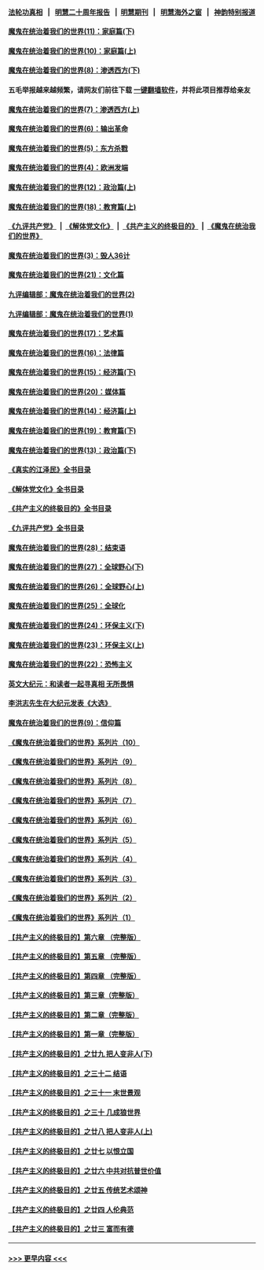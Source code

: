 #### [法轮功真相](https://github.com/gfw-breaker/truth/blob/master/README.md?t=0) &nbsp;&nbsp;|&nbsp;&nbsp; [明慧二十周年报告](https://github.com/gfw-breaker/mh-reports/blob/master/README.md?t=0) &nbsp;&nbsp;|&nbsp;&nbsp;[明慧期刊](https://github.com/gfw-breaker/mh-qikan) &nbsp;&nbsp;|&nbsp;&nbsp; [明慧海外之窗](https://github.com/gfw-breaker/mh-news/blob/master/README.md?t=0) &nbsp;&nbsp;|&nbsp;&nbsp; [神韵特别报道](https://github.com/gfw-breaker/mh-news/blob/master/shenyun.md?t=0)
#### [魔鬼在统治着我们的世界(11)：家庭篇(下)](../pages/nsc422/n10440961.md?t=12100250) 
#### [魔鬼在统治着我们的世界(10)：家庭篇(上)](../pages/nsc422/n10435448.md?t=12100250) 
#### [魔鬼在统治着我们的世界(8)：渗透西方(下)](../pages/nsc422/n10429603.md?t=12100250) 
#### 五毛举报越来越频繁，请网友们前往下载 [一键翻墙软件](https://github.com/gfw-breaker/ssr-accounts)，并将此项目推荐给亲友
#### [魔鬼在统治着我们的世界(7)：渗透西方(上)](../pages/nsc422/n10426013.md?t=12100250) 
#### [魔鬼在统治着我们的世界(6)：输出革命](../pages/nsc422/n10421536.md?t=12100250) 
#### [魔鬼在统治着我们的世界(5)：东方杀戮](../pages/nsc422/n10417707.md?t=12100250) 
#### [魔鬼在统治着我们的世界(4)：欧洲发端](../pages/nsc422/n10414890.md?t=12100250) 
#### [魔鬼在统治着我们的世界(12)：政治篇(上)](../pages/nsc422/n10444576.md?t=12100250) 
#### [魔鬼在统治着我们的世界(18)：教育篇(上)](../pages/nsc422/n10526970.md?t=12100250) 
#### [《九评共产党》](https://github.com/begood0513/9ping.md/blob/master/README.md) &nbsp;|&nbsp; [《解体党文化》](../../../../jtdwh.md/blob/master/README.md)  &nbsp;|&nbsp; [《共产主义的终极目的》](../../../../gczydzjmd.md/blob/master/README.md) &nbsp;|&nbsp; [《魔鬼在统治我们的世界》](../../../../mgztzwmdsj.md/blob/master/README.md) 
#### [魔鬼在统治着我们的世界(3)：毁人36计](../pages/nsc422/n10411583.md?t=12100250) 
#### [魔鬼在统治着我们的世界(21)：文化篇](../pages/nsc422/n10597706.md?t=12100250) 
#### [九评编辑部：魔鬼在统治着我们的世界(2)](../pages/nsc422/n10410036.md?t=12100250) 
#### [九评编辑部：魔鬼在统治着我们的世界(1)](../pages/nsc422/n10406825.md?t=12100250) 
#### [魔鬼在统治着我们的世界(17)：艺术篇](../pages/nsc422/n10499093.md?t=12100250) 
#### [魔鬼在统治着我们的世界(16)：法律篇](../pages/nsc422/n10485969.md?t=12100250) 
#### [魔鬼在统治着我们的世界(15)：经济篇(下)](../pages/nsc422/n10469975.md?t=12100250) 
#### [魔鬼在统治着我们的世界(20)：媒体篇](../pages/nsc422/n10586579.md?t=12100250) 
#### [魔鬼在统治着我们的世界(14)：经济篇(上)](../pages/nsc422/n10457370.md?t=12100250) 
#### [魔鬼在统治着我们的世界(19)：教育篇(下)](../pages/nsc422/n10564808.md?t=12100250) 
#### [魔鬼在统治着我们的世界(13)：政治篇(下)](../pages/nsc422/n10448270.md?t=12100250) 
#### [《真实的江泽民》全书目录](../pages/nsc422/n13721399.md?t=12100250) 
#### [《解体党文化》全书目录](../pages/nsc422/n13721157.md?t=12100250) 
#### [《共产主义的终极目的》全书目录](../pages/nsc422/n13721048.md?t=12100250) 
#### [《九评共产党》全书目录](../pages/nsc422/n13708085.md?t=12100250) 
#### [魔鬼在统治着我们的世界(28)：结束语](../pages/nsc422/n10936246.md?t=12100250) 
#### [魔鬼在统治着我们的世界(27)：全球野心(下)](../pages/nsc422/n10928319.md?t=12100250) 
#### [魔鬼在统治着我们的世界(26)：全球野心(上)](../pages/nsc422/n10900318.md?t=12100250) 
#### [魔鬼在统治着我们的世界(25)：全球化](../pages/nsc422/n10788205.md?t=12100250) 
#### [魔鬼在统治着我们的世界(24)：环保主义(下)](../pages/nsc422/n10695307.md?t=12100250) 
#### [魔鬼在统治着我们的世界(23)：环保主义(上)](../pages/nsc422/n10688613.md?t=12100250) 
#### [魔鬼在统治着我们的世界(22)：恐怖主义](../pages/nsc422/n10614727.md?t=12100250) 
#### [英文大纪元：和读者一起寻真相 无所畏惧](../pages/nsc422/n12542027.md?t=12100250) 
#### [李洪志先生在大纪元发表《大选》](../pages/nsc422/n12534746.md?t=12100250) 
#### [魔鬼在统治着我们的世界(9)：信仰篇](../pages/nsc422/n10432159.md?t=12100250) 
#### [《魔鬼在统治着我们的世界》系列片（10）](../pages/nsc422/n12292670.md?t=12100250) 
#### [《魔鬼在统治着我们的世界》系列片（9）](../pages/nsc422/n12290859.md?t=12100250) 
#### [《魔鬼在统治着我们的世界》系列片（8）](../pages/nsc422/n12287445.md?t=12100250) 
#### [《魔鬼在统治着我们的世界》系列片（7）](../pages/nsc422/n12283425.md?t=12100250) 
#### [《魔鬼在统治着我们的世界》系列片（6）](../pages/nsc422/n12282314.md?t=12100250) 
#### [《魔鬼在统治着我们的世界》系列片（5）](../pages/nsc422/n12281419.md?t=12100250) 
#### [《魔鬼在统治着我们的世界》系列片（4）](../pages/nsc422/n12274024.md?t=12100250) 
#### [《魔鬼在统治着我们的世界》系列片（3）](../pages/nsc422/n12271322.md?t=12100250) 
#### [《魔鬼在统治着我们的世界》系列片（2）](../pages/nsc422/n12269049.md?t=12100250) 
#### [《魔鬼在统治着我们的世界》系列片（1）](../pages/nsc422/n12267575.md?t=12100250) 
#### [【共产主义的终极目的】第六章 （完整版）](../pages/nsc422/n11428913.md?t=12100250) 
#### [【共产主义的终极目的】第五章 （完整版）](../pages/nsc422/n11428912.md?t=12100250) 
#### [【共产主义的终极目的】第四章 （完整版）](../pages/nsc422/n11428907.md?t=12100250) 
#### [【共产主义的终极目的】第三章（完整版）](../pages/nsc422/n11428848.md?t=12100250) 
#### [【共产主义的终极目的】第二章（完整版）](../pages/nsc422/n11428831.md?t=12100250) 
#### [【共产主义的终极目的】第一章（完整版）](../pages/nsc422/n11417651.md?t=12100250) 
#### [【共产主义的终极目的】之廿九 把人变非人(下)](../pages/nsc422/n11344140.md?t=12100250) 
#### [【共产主义的终极目的】之三十二 结语](../pages/nsc422/n11360535.md?t=12100250) 
#### [【共产主义的终极目的】之三十一 末世景观](../pages/nsc422/n11351129.md?t=12100250) 
#### [【共产主义的终极目的】之三十 几成狼世界](../pages/nsc422/n11348280.md?t=12100250) 
#### [【共产主义的终极目的】之廿八 把人变非人(上)](../pages/nsc422/n11340492.md?t=12100250) 
#### [【共产主义的终极目的】之廿七 以恨立国](../pages/nsc422/n11336944.md?t=12100250) 
#### [【共产主义的终极目的】之廿六 中共对抗普世价值](../pages/nsc422/n11324785.md?t=12100250) 
#### [【共产主义的终极目的】之廿五 传统艺术颂神](../pages/nsc422/n11296396.md?t=12100250) 
#### [【共产主义的终极目的】之廿四 人伦典范](../pages/nsc422/n11296397.md?t=12100250) 
#### [【共产主义的终极目的】之廿三 富而有德](../pages/nsc422/n11283598.md?t=12100250) 

----
#### [ >>> 更早内容 <<< ](../indexes/nsc422-earlier.md)
